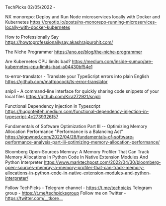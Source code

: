 TechPicks 02/05/2022 -

NX monorepo: Deploy and Run Node microservices locally with Docker and Kubernetes
https://creotip.io/posts/nx-monorepo-running-microservices-locally-with-docker-kubernetes

How to Professionally Say
https://howtoprofessionallysay.akashrajpurohit.com/

The Niche Programmer
https://ano.ee/blog/the-niche-programmer

Are Kubernetes CPU limits bad?
https://medium.com/inside-sumup/are-kubernetes-cpu-limits-bad-a04430bf54e1

ts-error-translator - Translate your TypeScript errors into plain English
https://github.com/mattpocock/ts-error-translator

snipli - A command-line interface for quickly sharing code snippets of your local files
https://github.com/Kira272921/snipli

Functional Dependency Injection in Typescript
https://hugonteifeh.medium.com/functional-dependency-injection-in-typescript-4c2739326f57

Fundamentals of Software Optimization Part III -- Optimizing Memory Allocation Performance "Performance is a Balancing Act"
https://sigpwned.com/2022/04/28/fundamentals-of-software-performance-analysis-part-iii-optimizing-memory-allocation-performance/

Bloomberg Open-Sources Memray: A Memory Profiler That Can Track Memory Allocations In Python Code In Native Extension Modules And Python Interpreter
https://www.marktechpost.com/2022/04/30/bloomberg-open-sources-memray-a-memory-profiler-that-can-track-memory-allocations-in-python-code-in-native-extension-modules-and-python-interpreter/

Follow TechPicks -
Telegram channel - https://t.me/techpicks
Telegram group - https://t.me/techpicksgroup
Follow me on Twitter - https://twitter.com/__tkore__